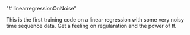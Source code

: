 "# linearregressionOnNoise" 

This is the first training code on a linear regression with some very noisy time sequence data.
Get a feeling on regularation and the power of tf.
